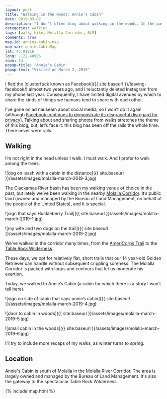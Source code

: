 ```yaml
---
layout: post
title: "Walking in the woods: Annie’s Cabin"
date: 2019-03-02
description: "I don’t often blog about walking in the woods. In the past, I posted such self-indulgent, albeit personally necessary, excursions to social media. But I no longer subscribe to most social media, so I’ll share my walks here, starting with a walk to Annie’s Cabin near Molalla, Oregon."
categories: walking
tags: [walk, hike, Molalla Corridor, BLM]
comments: true
map-id: annies-cabin-map
map-var: anniesCabinMap
lat: 45.01916
long: -122.48906
zoom: 14
popup-title: "Annie's Cabin"
popup-text: "Visited on March 2, 2019"
---
```


I fled the [clusterfuck known as Facebook]({{ site.baseurl }}/leaving-facebook/) almost two years ago, and I reluctantly deleted Instagram from my phone last year. Consequently, I have limited digital avenues by which to share the kinds of things we humans tend to share with each other.

I’ve gone on ad nauseam about social media, so I won’t do it again (although [Facebook continues to demonstrate its disgraceful disregard for privacy](https://www.nbcnews.com/tech/tech-news/some-apps-send-data-about-menstruation-home-buying-facebook-wsj-n974711)). Talking about and sharing photos from walks stretches the theme of this blog, but, let’s face it: this blog has been off the rails the whole time. There never were rails.

## Walking

I’m not right in the head unless I walk. I must walk. And I prefer to walk among the trees.

![dog on leash with a cabin in the distance]({{ site.baseurl }}/assets/images/molalla-march-2019-3.jpg)

The Clackamas River basin has been my walking venue of choice in the past, but lately we’ve been walking in the nearby [Molalla Corridor](https://www.blm.gov/documents/oregon-washington/public-room/map/oregon-molalla-river). It’s public land (owned and managed by the Bureau of Land Management, on behalf of the people of the United States), and it is special.

![sign that says Huckleberry Trail]({{ site.baseurl }}/assets/images/molalla-march-2019-1.jpg)

![my wife and two dogs on the trail]({{ site.baseurl }}/assets/images/molalla-march-2019-2.jpg)

We’ve walked in the corridor many times, from the [AmeriCorps Trail](https://www.blm.gov/visit/molalla) to the [Table Rock Wilderness](https://www.blm.gov/programs/national-conservation-lands/oregon-washington/table-rock-wilderness).

These days, we opt for relatively flat, short trails that our 14 year-old Golden Retriever can handle without subsequent crippling soreness. The Molalla Corridor is packed with loops and contours that let us moderate his exertion.

Today, we walked to Annie’s Cabin (a cabin for which there is a story I won’t tell here).

![sign on side of cabin that says annie’s cabin]({{ site.baseurl }}/assets/images/molalla-march-2019-4.jpg)

![door to cabin in woods]({{ site.baseurl }}/assets/images/molalla-march-2019-5.jpg)

![small cabin in the woods]({{ site.baseurl }}/assets/images/molalla-march-2019-6.jpg)

I’ll try to include more recaps of my walks, as winter turns to spring.

## Location
Annie's Cabin is south of Molalla in the Molalla River Corridor. The area is largely owned and managed by the Bureau of Land Management. It's also the gateway to the spectacular Table Rock Wilderness.

{% include map.html %}
